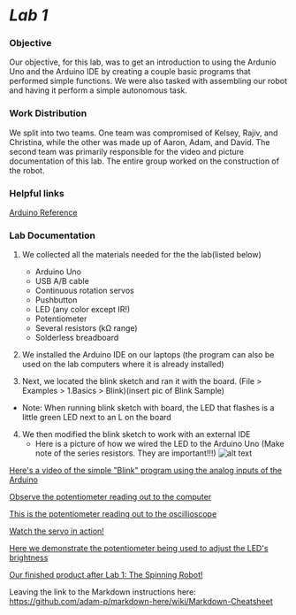 # __*Lab 1*__

### Objective
Our objective, for this lab, was to get an introduction to using the Ardunio Uno and the Arduino IDE by creating a couple basic programs that performed simple functions. We were also tasked with assembling our robot and having it perform a simple autonomous task.

### Work Distribution
We split into two teams. One team was compromised of Kelsey, Rajiv, and Christina, while the other was made up of Aaron, Adam, and David. The second team was primarily responsible for the video and picture documentation of this lab. The entire group worked on the construction of the robot.

### Helpful links
[Arduino Reference](https://www.arduino.cc/en/Reference/HomePage)

### Lab Documentation 
1. We collected all the materials needed for the the lab(listed below)

   * Arduino Uno
   * USB A/B cable
   * Continuous rotation servos
   * Pushbutton
   * LED (any color except IR!)
   * Potentiometer
   * Several resistors (kΩ range)
   * Solderless breadboard
2. We installed the Arduino IDE on our laptops (the program can also be used on the lab computers where it is already installed)
3. Next, we located the blink sketch and ran it with the board. (File > Examples > 1.Basics > Blink)(insert pic of Blink Sample)
* Note: When running blink sketch with board, the LED that flashes is a little green LED next to an L on the board
4. We then modified the blink sketch to work with an external IDE
   * Here is a picture of how we wired the LED to the Arduino Uno (Make note of the series resistors. They are important!!!)
   ![alt text](https://github.com/wizard97/3400_team5electricboogaloo/blob/master/docs/pics/IMG_20170828_195909.jpg)

[Here's a video of the simple "Blink" program using the analog inputs of the Arduino](https://www.youtube.com/watch?v=1fyEXJ2TXzA)

[Observe the potentiometer reading out to the computer](https://www.youtube.com/watch?v=Fhkigo1iTkE)

[This is the potentiometer reading out to the oscillioscope](https://www.youtube.com/watch?v=5ptlXNE0SdU)

[Watch the servo in action!](https://www.youtube.com/watch?v=6YAM4Ws2xsg)

[Here we demonstrate the potentiometer being used to adjust the LED's brightness](https://www.youtube.com/watch?v=AT2JbbWekOo)

[Our finished product after Lab 1: The Spinning Robot!](https://www.youtube.com/watch?v=KmciZg2paYE)

Leaving the link to the Markdown instructions here: https://github.com/adam-p/markdown-here/wiki/Markdown-Cheatsheet
